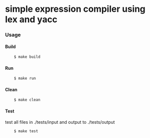 # simple expression compiler using lex and yacc
### Usage
#### Build
``` bash 
    $ make build
```
#### Run
``` bash 
    $ make run
```
#### Clean
``` bash 
    $ make clean
```
#### Test
test all files in ./tests/input and output to ./tests/output
``` bash 
    $ make test
```